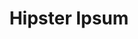 ---
title: "Hipster Ipsum"
categories: ["Random", "Tools"]

link:
    url: "https://hipsum.co/"
    dead: false

message: "A filler text that likes kombucha and excellent coffee"
---